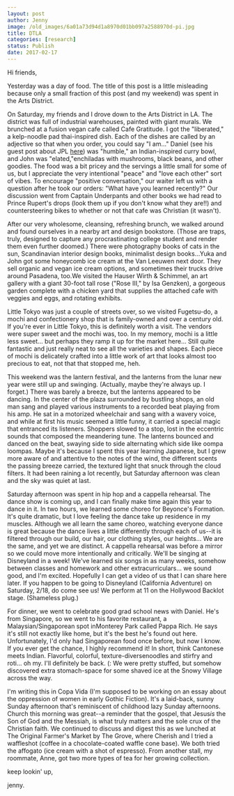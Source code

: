 ```yaml
---
layout: post
author: Jenny
image: /old_images/6a01a73d94d1a8970d01bb097a2588970d-pi.jpg
title: DTLA
categories: [research]
status: Publish
date: 2017-02-17
---
```



Hi friends,

Yesterday was a day of food. The title of this post is a little misleading because only a small fraction of this post (and my weekend) was spent in the Arts District.

On Saturday, my friends and I drove down to the Arts District in LA. The district was full of industrial warehouses, painted with giant murals. We brunched at a fusion vegan cafe called Cafe Gratitude. I got the "liberated," a kelp-noodle pad thai-inspired dish. Each of the dishes are called by an adjective so that when you order, you could say "I am..." Daniel (see his guest post about JPL [here](https://caltech.typepad.com/caltech_as_it_happens/2017/02/guest-post-daniel.html)) was "humble," an Indian-inspired curry bowl, and John was "elated,"enchiladas with mushrooms, black beans, and other goodies. The food was a bit pricey and the servings a little small for some of us, but I appreciate the very intentional "peace" and "love each other" sort of vibes. To encourage "positive conversation," our waiter left us with a question after he took our orders: "What have you learned recently?" Our discussion went from Captain Underpants and other books we had read to Prince Rupert's drops (look them up if you don't know what they are!!) and countersteering bikes to whether or not that cafe was Christian (it wasn't).

After our very wholesome, cleansing, refreshing brunch, we walked around and found ourselves in a nearby art and design bookstore. (Those are traps, truly, designed to capture any procrastinating college student and render them even further doomed.) There were photography books of cats in the sun, Scandinavian interior design books, minimalist design books...Yuka and John got some honeycomb ice cream at the Van Leeuwen next door. They sell organic and vegan ice cream options, and sometimes their trucks drive around Pasadena, too.We visited the Hauser Wirth &amp; Schimmel, an art gallery with a giant 30-foot tall rose ("Rose III," by Isa Genzken), a gorgeous garden complete with a chicken yard that supplies the attached cafe with veggies and eggs, and rotating exhibits.

Little Tokyo was just a couple of streets over, so we visited Fugetsu-do, a mochi and confectionery shop that is family-owned and over a century old. If you're ever in Little Tokyo, this is definitely worth a visit. The vendors were super sweet and the mochi was, too. In my memory, mochi is a little less sweet... but perhaps they ramp it up for the market here... Still quite fantastic and just really neat to see all the varieties and shapes. Each piece of mochi is delicately crafted into a little work of art that looks almost too precious to eat, not that that stopped me, heh.

This weekend was the lantern festival, and the lanterns from the lunar new year were still up and swinging. (Actually, maybe they're always up. I forget.) There was barely a breeze, but the lanterns appeared to be dancing. In the center of the plaza surrounded by bustling shops, an old man sang and played various instruments to a recorded beat playing from his amp. He sat in a motorized wheelchair and sang with a wavery voice, and while at first his music seemed a little funny, it carried a special magic that entranced its listeners. Shoppers slowed to a stop, lost in the eccentric sounds that composed the meandering tune. The lanterns bounced and danced on the beat, swaying side to side alternating which side like oompa loompas. Maybe it's because I spent this year learning Japanese, but I grew more aware of and attentive to the notes of the wind, the different scents the passing breeze carried, the textured light that snuck through the cloud filters. It had been raining a lot recently, but Saturday afternoon was clean and the sky was quiet at last.

Saturday afternoon was spent in hip hop and a cappella rehearsal. The dance show is coming up, and I can finally make time again this year to dance in it. In two hours, we learned some choreo for Beyonce's Formation. It's quite dramatic, but I love feeling the dance take up residence in my muscles. Although we all learn the same choreo, watching everyone dance is great because the dance lives a little differently through each of us--it is filtered through our build, our hair, our clothing styles, our heights... We are the same, and yet we are distinct. A cappella rehearsal was before a mirror so we could move more intentionally and critically. We'll be singing at Disneyland in a week! We've learned six songs in as many weeks, somehow between classes and homework and other extracurriculars... we sound good, and I'm excited. Hopefully I can get a video of us that I can share here later. If you happen to be going to Disneyland (California Adventure) on Saturday, 2/18, do come see us! We perform at 11 on the Hollywood Backlot stage. (Shameless plug.)

For dinner, we went to celebrate good grad school news with Daniel. He's from Singapore, so we went to his favorite restaurant, a Malaysian/Singaporean spot inMonterey Park called Pappa Rich. He says it's still not exactly like home, but it's the best he's found out here. Unfortunately, I'd only had Singaporean food once before, but now I know. If you ever get the chance, I highly recommend it! In short, think Cantonese meets Indian. Flavorful, colorful, texture-diversenoodles and stirfry and roti... oh my. I'll definitely be back. (: We were pretty stuffed, but somehow discovered extra stomach-space for some shaved ice at the Snowy Village across the way.

I'm writing this in Copa Vida (I'm supposed to be working on an essay about the oppression of women in early Gothic Fiction). It's a laid-back, sunny Sunday afternoon that's reminiscent of childhood lazy Sunday afternoons. Church this morning was great--a reminder that the gospel, that Jesus*is* the Son of God and the Messiah, is what truly matters and the sole crux of the Christian faith. We continued to discuss and digest this as we lunched at The Original Farmer's Market by The Grove, where Cherish and I tried a waffleshot (coffee in a chocolate-coated waffle cone base). We both tried the affogato (ice cream with a shot of espresso). From another stall, my roommate, Anne, got two more types of tea for her growing collection.

keep lookin' up,

jenny.

